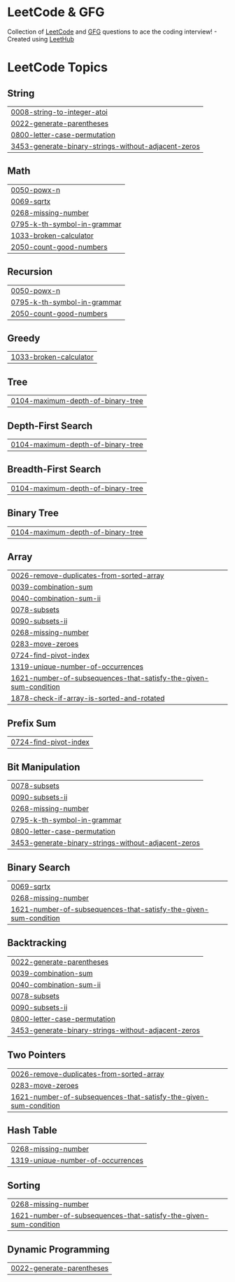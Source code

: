 # LeetCode & GFG 
Collection of [LeetCode](https://leetcode.com/u/PriyanshuNaredi29/) and [GFG](https://www.geeksforgeeks.org/user/timapplh7un/) questions to ace the coding interview! - Created using [LeetHub](https://github.com/QasimWani/LeetHub)


<!---LeetCode Topics Start-->
# LeetCode Topics
## String
|  |
| ------- |
| [0008-string-to-integer-atoi](https://github.com/PriyanshuNaredi/LeetCode/tree/master/0008-string-to-integer-atoi) |
| [0022-generate-parentheses](https://github.com/PriyanshuNaredi/LeetCode/tree/master/0022-generate-parentheses) |
| [0800-letter-case-permutation](https://github.com/PriyanshuNaredi/LeetCode/tree/master/0800-letter-case-permutation) |
| [3453-generate-binary-strings-without-adjacent-zeros](https://github.com/PriyanshuNaredi/LeetCode/tree/master/3453-generate-binary-strings-without-adjacent-zeros) |
## Math
|  |
| ------- |
| [0050-powx-n](https://github.com/PriyanshuNaredi/LeetCode/tree/master/0050-powx-n) |
| [0069-sqrtx](https://github.com/PriyanshuNaredi/LeetCode/tree/master/0069-sqrtx) |
| [0268-missing-number](https://github.com/PriyanshuNaredi/LeetCode/tree/master/0268-missing-number) |
| [0795-k-th-symbol-in-grammar](https://github.com/PriyanshuNaredi/LeetCode/tree/master/0795-k-th-symbol-in-grammar) |
| [1033-broken-calculator](https://github.com/PriyanshuNaredi/LeetCode/tree/master/1033-broken-calculator) |
| [2050-count-good-numbers](https://github.com/PriyanshuNaredi/LeetCode/tree/master/2050-count-good-numbers) |
## Recursion
|  |
| ------- |
| [0050-powx-n](https://github.com/PriyanshuNaredi/LeetCode/tree/master/0050-powx-n) |
| [0795-k-th-symbol-in-grammar](https://github.com/PriyanshuNaredi/LeetCode/tree/master/0795-k-th-symbol-in-grammar) |
| [2050-count-good-numbers](https://github.com/PriyanshuNaredi/LeetCode/tree/master/2050-count-good-numbers) |
## Greedy
|  |
| ------- |
| [1033-broken-calculator](https://github.com/PriyanshuNaredi/LeetCode/tree/master/1033-broken-calculator) |
## Tree
|  |
| ------- |
| [0104-maximum-depth-of-binary-tree](https://github.com/PriyanshuNaredi/LeetCode/tree/master/0104-maximum-depth-of-binary-tree) |
## Depth-First Search
|  |
| ------- |
| [0104-maximum-depth-of-binary-tree](https://github.com/PriyanshuNaredi/LeetCode/tree/master/0104-maximum-depth-of-binary-tree) |
## Breadth-First Search
|  |
| ------- |
| [0104-maximum-depth-of-binary-tree](https://github.com/PriyanshuNaredi/LeetCode/tree/master/0104-maximum-depth-of-binary-tree) |
## Binary Tree
|  |
| ------- |
| [0104-maximum-depth-of-binary-tree](https://github.com/PriyanshuNaredi/LeetCode/tree/master/0104-maximum-depth-of-binary-tree) |
## Array
|  |
| ------- |
| [0026-remove-duplicates-from-sorted-array](https://github.com/PriyanshuNaredi/LeetCode/tree/master/0026-remove-duplicates-from-sorted-array) |
| [0039-combination-sum](https://github.com/PriyanshuNaredi/LeetCode/tree/master/0039-combination-sum) |
| [0040-combination-sum-ii](https://github.com/PriyanshuNaredi/LeetCode/tree/master/0040-combination-sum-ii) |
| [0078-subsets](https://github.com/PriyanshuNaredi/LeetCode/tree/master/0078-subsets) |
| [0090-subsets-ii](https://github.com/PriyanshuNaredi/LeetCode/tree/master/0090-subsets-ii) |
| [0268-missing-number](https://github.com/PriyanshuNaredi/LeetCode/tree/master/0268-missing-number) |
| [0283-move-zeroes](https://github.com/PriyanshuNaredi/LeetCode/tree/master/0283-move-zeroes) |
| [0724-find-pivot-index](https://github.com/PriyanshuNaredi/LeetCode/tree/master/0724-find-pivot-index) |
| [1319-unique-number-of-occurrences](https://github.com/PriyanshuNaredi/LeetCode/tree/master/1319-unique-number-of-occurrences) |
| [1621-number-of-subsequences-that-satisfy-the-given-sum-condition](https://github.com/PriyanshuNaredi/LeetCode/tree/master/1621-number-of-subsequences-that-satisfy-the-given-sum-condition) |
| [1878-check-if-array-is-sorted-and-rotated](https://github.com/PriyanshuNaredi/LeetCode/tree/master/1878-check-if-array-is-sorted-and-rotated) |
## Prefix Sum
|  |
| ------- |
| [0724-find-pivot-index](https://github.com/PriyanshuNaredi/LeetCode/tree/master/0724-find-pivot-index) |
## Bit Manipulation
|  |
| ------- |
| [0078-subsets](https://github.com/PriyanshuNaredi/LeetCode/tree/master/0078-subsets) |
| [0090-subsets-ii](https://github.com/PriyanshuNaredi/LeetCode/tree/master/0090-subsets-ii) |
| [0268-missing-number](https://github.com/PriyanshuNaredi/LeetCode/tree/master/0268-missing-number) |
| [0795-k-th-symbol-in-grammar](https://github.com/PriyanshuNaredi/LeetCode/tree/master/0795-k-th-symbol-in-grammar) |
| [0800-letter-case-permutation](https://github.com/PriyanshuNaredi/LeetCode/tree/master/0800-letter-case-permutation) |
| [3453-generate-binary-strings-without-adjacent-zeros](https://github.com/PriyanshuNaredi/LeetCode/tree/master/3453-generate-binary-strings-without-adjacent-zeros) |
## Binary Search
|  |
| ------- |
| [0069-sqrtx](https://github.com/PriyanshuNaredi/LeetCode/tree/master/0069-sqrtx) |
| [0268-missing-number](https://github.com/PriyanshuNaredi/LeetCode/tree/master/0268-missing-number) |
| [1621-number-of-subsequences-that-satisfy-the-given-sum-condition](https://github.com/PriyanshuNaredi/LeetCode/tree/master/1621-number-of-subsequences-that-satisfy-the-given-sum-condition) |
## Backtracking
|  |
| ------- |
| [0022-generate-parentheses](https://github.com/PriyanshuNaredi/LeetCode/tree/master/0022-generate-parentheses) |
| [0039-combination-sum](https://github.com/PriyanshuNaredi/LeetCode/tree/master/0039-combination-sum) |
| [0040-combination-sum-ii](https://github.com/PriyanshuNaredi/LeetCode/tree/master/0040-combination-sum-ii) |
| [0078-subsets](https://github.com/PriyanshuNaredi/LeetCode/tree/master/0078-subsets) |
| [0090-subsets-ii](https://github.com/PriyanshuNaredi/LeetCode/tree/master/0090-subsets-ii) |
| [0800-letter-case-permutation](https://github.com/PriyanshuNaredi/LeetCode/tree/master/0800-letter-case-permutation) |
| [3453-generate-binary-strings-without-adjacent-zeros](https://github.com/PriyanshuNaredi/LeetCode/tree/master/3453-generate-binary-strings-without-adjacent-zeros) |
## Two Pointers
|  |
| ------- |
| [0026-remove-duplicates-from-sorted-array](https://github.com/PriyanshuNaredi/LeetCode/tree/master/0026-remove-duplicates-from-sorted-array) |
| [0283-move-zeroes](https://github.com/PriyanshuNaredi/LeetCode/tree/master/0283-move-zeroes) |
| [1621-number-of-subsequences-that-satisfy-the-given-sum-condition](https://github.com/PriyanshuNaredi/LeetCode/tree/master/1621-number-of-subsequences-that-satisfy-the-given-sum-condition) |
## Hash Table
|  |
| ------- |
| [0268-missing-number](https://github.com/PriyanshuNaredi/LeetCode/tree/master/0268-missing-number) |
| [1319-unique-number-of-occurrences](https://github.com/PriyanshuNaredi/LeetCode/tree/master/1319-unique-number-of-occurrences) |
## Sorting
|  |
| ------- |
| [0268-missing-number](https://github.com/PriyanshuNaredi/LeetCode/tree/master/0268-missing-number) |
| [1621-number-of-subsequences-that-satisfy-the-given-sum-condition](https://github.com/PriyanshuNaredi/LeetCode/tree/master/1621-number-of-subsequences-that-satisfy-the-given-sum-condition) |
## Dynamic Programming
|  |
| ------- |
| [0022-generate-parentheses](https://github.com/PriyanshuNaredi/LeetCode/tree/master/0022-generate-parentheses) |
<!---LeetCode Topics End-->